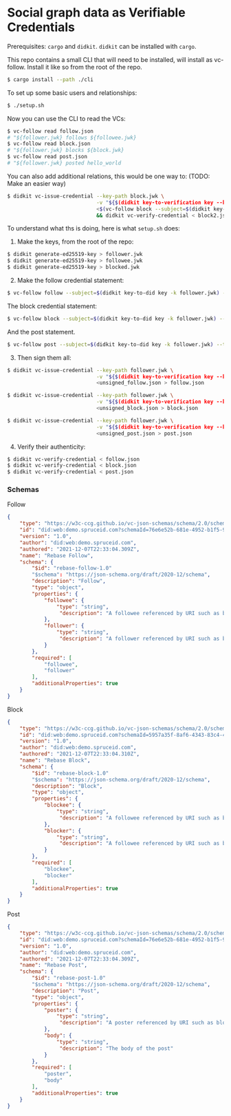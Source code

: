 # Social graph data as Verifiable Credentials

Prerequisites: `cargo` and `didkit`. `didkit` can be installed with `cargo`.

This repo contains a small CLI that will need to be installed, will install as vc-follow. Install it like so from the root of the repo.
```bash
$ cargo install --path ./cli
```

To set up some basic users and relationships:
```bash
$ ./setup.sh
```

Now you can use the CLI to read the VCs:
```bash
$ vc-follow read follow.json
# "${follower.jwk} follows ${followee.jwk}
$ vc-follow read block.json
# "${follower.jwk} blocks ${block.jwk}
$ vc-follow read post.json
# "${follower.jwk} posted hello_world
```

You can also add additional relations, this would be one way to:
(TODO: Make an easier way)
```bash
$ didkit vc-issue-credential --key-path block.jwk \
                             -v "${$(didkit key-to-verification key --key-path block.jwk)}" -p asserMethod \
                             <$(vc-follow block --subject=$(didkit key-to-did key -k block.jwk) --blocks=$(didkit key-to-did key -k follower.jwk)) > block2.json \ 
                             && didkit vc-verify-credential < block2.json && vc-follow read block2.json
```

To understand what ths is doing, here is what `setup.sh` does:
1. Make the keys, from the root of the repo:
```bash
$ didkit generate-ed25519-key > follower.jwk
$ didkit generate-ed25519-key > followee.jwk
$ didkit generate-ed25519-key > blocked.jwk
```

2. Make the follow credential statement:
```bash
$ vc-follow follow --subject=$(didkit key-to-did key -k follower.jwk) --follows=$(didkit key-to-did key -k followee.jwk) > unsigned_follow.json
```
The block credential statement:
```bash
$ vc-follow block --subject=$(didkit key-to-did key -k follower.jwk) --blocks=$(didkit key-to-did key -k blocked.jwk) > unsigned_block.json
```
And the post statement.
```bash
$ vc-follow post --subject=$(didkit key-to-did key -k follower.jwk) --text=hello_world > unsigned_post.json
```

3. Then sign them all:
```bash
$ didkit vc-issue-credential --key-path follower.jwk \
                             -v "${$(didkit key-to-verification key --key-path follower.jwk)}" -p asserMethod \
                             <unsigned_follow.json > follow.json

$ didkit vc-issue-credential --key-path follower.jwk \
                             -v "${$(didkit key-to-verification key --key-path follower.jwk)}" -p asserMethod \
                             <unsigned_block.json > block.json

$ didkit vc-issue-credential --key-path follower.jwk \
                             -v "${$(didkit key-to-verification key --key-path follower.jwk)}" -p asserMethod \
                             <unsigned_post.json > post.json
```

4. Verify their authenticity:
```bash
$ didkit vc-verify-credential < follow.json
$ didkit vc-verify-credential < block.json
$ didkit vc-verify-credential < post.json
```
### Schemas
Follow
```json
{
    "type": "https://w3c-ccg.github.io/vc-json-schemas/schema/2.0/schema.json",
    "id": "did:web:demo.spruceid.com?schemaId=76e6e52b-681e-4952-b1f5-9b670144a5ba&version=1.0",
    "version": "1.0",
    "author": "did:web:demo.spruceid.com",
    "authored": "2021-12-07T22:33:04.309Z",
    "name": "Rebase Follow",
    "schema": {
        "$id": "rebase-follow-1.0"
        "$schema": "https://json-schema.org/draft/2020-12/schema",
        "description": "Follow",
        "type": "object",
        "properties": {
            "followee": {
                "type": "string",
                 "description": "A followee referenced by URI such as blockchainAddress, DID, etc"
            },
            "follower": {
                "type": "string",
                 "description": "A follower referenced by URI such as blockchainAddress, DID, etc"
            }
        },
        "required": [
            "followee",
            "follower"
        ],
        "additionalProperties": true
    }
}
```

Block
```json
{
    "type": "https://w3c-ccg.github.io/vc-json-schemas/schema/2.0/schema.json",
    "id": "did:web:demo.spruceid.com?schemaId=5957a35f-8af6-4343-83c4-4198e875bad9&version=1.0",
    "version": "1.0",
    "author": "did:web:demo.spruceid.com",
    "authored": "2021-12-07T22:33:04.310Z",
    "name": "Rebase Block",
    "schema": {
        "$id": "rebase-block-1.0"
        "$schema": "https://json-schema.org/draft/2020-12/schema",
        "description": "Block",
        "type": "object",
        "properties": {
            "blockee": {
                "type": "string",
                 "description": "A followee referenced by URI such as blockchainAddress, DID, etc"
            },
            "blocker": {
                "type": "string",
                 "description": "A followee referenced by URI such as blockchainAddress, DID, etc"
            }
        },
        "required": [
            "blockee",
            "blocker"
        ],
        "additionalProperties": true
    }
}
```
Post
```json
{
    "type": "https://w3c-ccg.github.io/vc-json-schemas/schema/2.0/schema.json",
    "id": "did:web:demo.spruceid.com?schemaId=76e6e52b-681e-4952-b1f5-9b670144a5ba&version=1.0",
    "version": "1.0",
    "author": "did:web:demo.spruceid.com",
    "authored": "2021-12-07T22:33:04.309Z",
    "name": "Rebase Post",
    "schema": {
        "$id": "rebase-post-1.0"
        "$schema": "https://json-schema.org/draft/2020-12/schema",
        "description": "Post",
        "type": "object",
        "properties": {
            "poster": {
                "type": "string",
                 "description": "A poster referenced by URI such as blockchainAddress, DID, etc"
            },
            "body": {
                "type": "string",
                 "description": "The body of the post"
            }
        },
        "required": [
            "poster",
            "body"
        ],
        "additionalProperties": true
    }
}
```